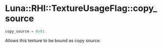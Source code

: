 # Luna::RHI::TextureUsageFlag::copy_source

```c++
copy_source = 0x01
```

Allows this texture to be bound as copy source. 

